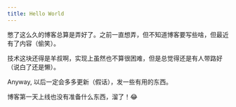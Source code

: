 ```yaml
---
title: Hello World
---
```

憋了这么久的博客总算是弄好了。之前一直想弄，但不知道博客要写些啥，但最近有了内容（偷笑）。

技术这块还得是羊叔啊，实现上虽然也不算很困难，但是总觉得还是有人带路好（说白了还是懒）。

Anyway, 以后一定会多多更新（假话），发一些有用的东西。

博客第一天上线也没有准备什么东西，溜了！😂